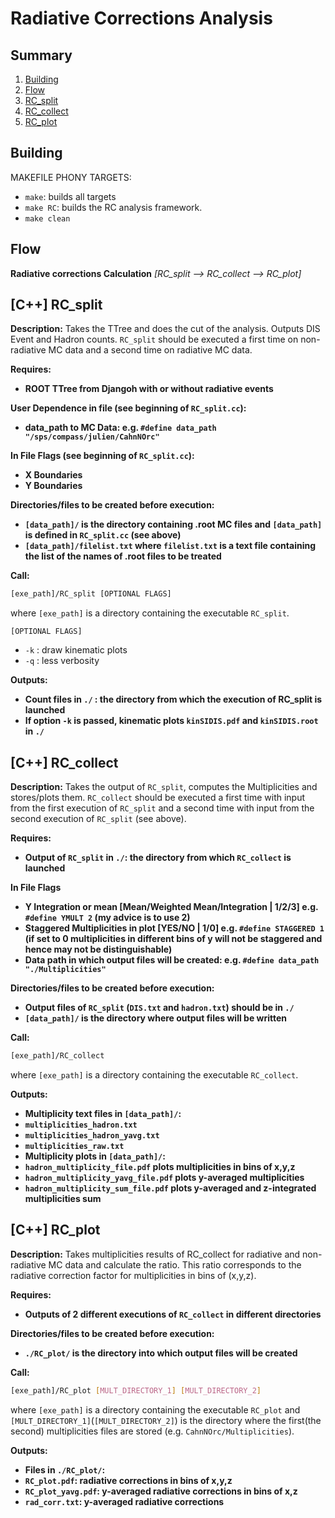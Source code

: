 # Radiative Corrections Analysis

## Summary
 1. [Building](#Building)
 2. [Flow](#Flow)
 3. [RC_split](#RC-split)
 4. [RC_collect](#RC-collect)
 5. [RC_plot](#RC-plot)

## Building

 MAKEFILE PHONY TARGETS:
  - `make`: builds all targets
  - `make RC`: builds the RC analysis framework.
  - `make clean`

## Flow

**Radiative corrections Calculation** _[RC_split --> RC_collect --> RC_plot]_

## [C++] RC_split<a name="RC-split" />

**Description:**
Takes the TTree and does the cut of the analysis. Outputs DIS Event and Hadron counts. `RC_split` should be executed a first time on non-radiative MC data and a second time on radiative MC data.

**Requires:**
 - **ROOT TTree from Djangoh with or without radiative events** 

**User Dependence in file (see beginning of `RC_split.cc`):**
 - **data_path to MC Data: e.g. `#define data_path "/sps/compass/julien/CahnNOrc"`**

**In File Flags (see beginning of `RC_split.cc`):**
 - **X Boundaries**
 - **Y Boundaries**

**Directories/files to be created before execution:**
 - **`[data_path]/` is the directory containing .root MC files and `[data_path]` is defined in `RC_split.cc` (see above)**
 - **`[data_path]/filelist.txt` where `filelist.txt` is a text file containing the list of the names of .root files to be treated** 

**Call:**
```Bash
[exe_path]/RC_split [OPTIONAL FLAGS]
```
where `[exe_path]` is a directory containing the executable `RC_split`.

`[OPTIONAL FLAGS]`
 - `-k` : draw kinematic plots
 - `-q` : less verbosity

**Outputs:**
 - **Count files in `./` : the directory from which the execution of RC_split is launched**
 - **If option `-k` is passed, kinematic plots `kinSIDIS.pdf` and `kinSIDIS.root` in `./`**

## [C++] RC_collect<a name="RC-collect" />

**Description:**
Takes the output of `RC_split`, computes the Multiplicities and stores/plots them. `RC_collect` should be executed a first time with input from the first execution of `RC_split` and a second time with input from the second execution of `RC_split` (see above).

**Requires:**
 - **Output of `RC_split` in `./`: the directory from which `RC_collect` is launched**

**In File Flags**
 - **Y Integration or mean [Mean/Weighted Mean/Integration | 1/2/3] e.g. `#define YMULT 2` (my advice is to use 2)**
 - **Staggered Multiplicities in plot [YES/NO | 1/0] e.g. `#define STAGGERED 1` (if set to 0 multiplicities in different bins of y will not be staggered and hence may not be distinguishable)**
 - **Data path in which output files will be created: e.g. `#define data_path "./Multiplicities"`**

**Directories/files to be created before execution:**
 - **Output files of `RC_split` (`DIS.txt` and `hadron.txt`) should be in `./`**
 - **`[data_path]/` is the directory where output files will be written**

**Call:**
 ```Bash
 [exe_path]/RC_collect
 ```
where `[exe_path]` is a directory containing the executable `RC_collect`.

**Outputs:**
 - **Multiplicity text files in `[data_path]/`:**
  - **`multiplicities_hadron.txt`**
  - **`multiplicities_hadron_yavg.txt`**
  - **`multiplicities_raw.txt`**
 - **Multiplicity plots in `[data_path]/`:**
  - **`hadron_multiplicity_file.pdf` plots multiplicities in bins of x,y,z**
  - **`hadron_multiplicity_yavg_file.pdf` plots y-averaged multiplicities**
  - **`hadron_multiplicity_sum_file.pdf` plots y-averaged and z-integrated multiplicities sum**

## [C++] RC_plot<a name="RC_plot" />

**Description:**
Takes multiplicities results of RC_collect for radiative and non-radiative MC data and calculate the ratio. This ratio corresponds to the radiative correction factor for multiplicities in bins of (x,y,z).

**Requires:**
 - **Outputs of 2 different executions of `RC_collect` in different directories**

**Directories/files to be created before execution:**
 - **`./RC_plot/` is the directory into which output files will be created**

**Call:**
```Bash
[exe_path]/RC_plot [MULT_DIRECTORY_1] [MULT_DIRECTORY_2]
```
where `[exe_path]` is a directory containing the executable `RC_plot` and `[MULT_DIRECTORY_1]`(`[MULT_DIRECTORY_2]`) is the directory where the first(the second) multiplicities files are stored (e.g. `CahnNOrc/Multiplicities`).

**Outputs:**
 - **Files in `./RC_plot/`:**
  - **`RC_plot.pdf`: radiative corrections in bins of x,y,z**
  - **`RC_plot_yavg.pdf`: y-averaged radiative corrections in bins of x,z**
  - **`rad_corr.txt`: y-averaged radiative corrections**
